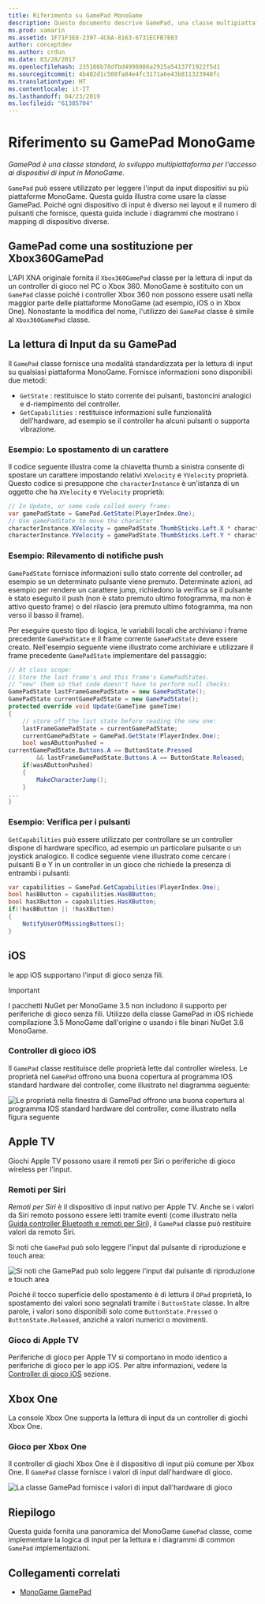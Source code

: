 ```yaml
---
title: Riferimento su GamePad MonoGame
description: Questo documento descrive GamePad, una classe multipiattaforma per l'accesso ai dispositivi di input in MonoGame. Questo viene illustrato come leggere il gamepad come input e fornisce il codice di esempio.
ms.prod: xamarin
ms.assetid: 1F71F3E8-2397-4C6A-8163-6731ECFB7E03
author: conceptdev
ms.author: crdun
ms.date: 03/28/2017
ms.openlocfilehash: 235166b78dfbd4998086a2925a54137f1922f5d1
ms.sourcegitcommit: 4b402d1c508fa84e4fc3171a6e43b811323948fc
ms.translationtype: HT
ms.contentlocale: it-IT
ms.lasthandoff: 04/23/2019
ms.locfileid: "61385704"
---
```

# <a name="monogame-gamepad-reference"></a>Riferimento su GamePad MonoGame

_GamePad è una classe standard, lo sviluppo multipiattaforma per l'accesso ai dispositivi di input in MonoGame._

`GamePad` può essere utilizzato per leggere l'input da input dispositivi su più piattaforme MonoGame. Questa guida illustra come usare la classe GamePad. Poiché ogni dispositivo di input è diverso nei layout e il numero di pulsanti che fornisce, questa guida include i diagrammi che mostrano i mapping di dispositivo diverse.

## <a name="gamepad-as-a-replacement-for-xbox360gamepad"></a>GamePad come una sostituzione per Xbox360GamePad

L'API XNA originale fornita il `Xbox360GamePad` classe per la lettura di input da un controller di gioco nel PC o Xbox 360. MonoGame è sostituito con un `GamePad` classe poiché i controller Xbox 360 non possono essere usati nella maggior parte delle piattaforme MonoGame (ad esempio, iOS o in Xbox One). Nonostante la modifica del nome, l'utilizzo dei `GamePad` classe è simile al `Xbox360GamePad` classe.

## <a name="reading-input-from-gamepad"></a>La lettura di Input da su GamePad

Il `GamePad` classe fornisce una modalità standardizzata per la lettura di input su qualsiasi piattaforma MonoGame. Fornisce informazioni sono disponibili due metodi:

- `GetState` : restituisce lo stato corrente dei pulsanti, bastoncini analogici e d-riempimento del controller.
- `GetCapabilities` : restituisce informazioni sulle funzionalità dell'hardware, ad esempio se il controller ha alcuni pulsanti o supporta vibrazione.

### <a name="example-moving-a-character"></a>Esempio: Lo spostamento di un carattere

Il codice seguente illustra come la chiavetta thumb a sinistra consente di spostare un carattere impostando relativi `XVelocity` e `YVelocity` proprietà. Questo codice si presuppone che `characterInstance` è un'istanza di un oggetto che ha `XVelocity` e `YVelocity` proprietà:

```csharp
// In Update, or some code called every frame:
var gamePadState = GamePad.GetState(PlayerIndex.One);
// Use gamePadState to move the character
characterInstance.XVelocity = gamePadState.ThumbSticks.Left.X * characterInstance.MaxSpeed;
characterInstance.YVelocity = gamePadState.ThumbSticks.Left.Y * characterInstance.MaxSpeed;
```

### <a name="example-detecting-pushes"></a>Esempio: Rilevamento di notifiche push

`GamePadState` fornisce informazioni sullo stato corrente del controller, ad esempio se un determinato pulsante viene premuto. Determinate azioni, ad esempio per rendere un carattere jump, richiedono la verifica se il pulsante è stato eseguito il push (non è stato premuto ultimo fotogramma, ma non è attivo questo frame) o del rilascio (era premuto ultimo fotogramma, ma non verso il basso il frame).

Per eseguire questo tipo di logica, le variabili locali che archiviano i frame precedente `GamePadState` e il frame corrente `GamePadState` deve essere creato. Nell'esempio seguente viene illustrato come archiviare e utilizzare il frame precedente `GamePadState` implementare del passaggio:

```csharp
// At class scope:
// Store the last frame's and this frame's GamePadStates.
// "new" them so that code doesn't have to perform null checks:
GamePadState lastFrameGamePadState = new GamePadState();
GamePadState currentGamePadState = new GamePadState();
protected override void Update(GameTime gameTime)
{
    // store off the last state before reading the new one:
    lastFrameGamePadState = currentGamePadState;
    currentGamePadState = GamePad.GetState(PlayerIndex.One);
    bool wasAButtonPushed =
currentGamePadState.Buttons.A == ButtonState.Pressed
        && lastFrameGamePadState.Buttons.A == ButtonState.Released;
    if(wasAButtonPushed)
    {
        MakeCharacterJump();
    }
...
}
```

### <a name="example-checking-for-buttons"></a>Esempio: Verifica per i pulsanti

`GetCapabilities` può essere utilizzato per controllare se un controller dispone di hardware specifico, ad esempio un particolare pulsante o un joystick analogico. Il codice seguente viene illustrato come cercare i pulsanti B e Y in un controller in un gioco che richiede la presenza di entrambi i pulsanti:

```csharp
var capabilities = GamePad.GetCapabilities(PlayerIndex.One);
bool hasBButton = capabilities.HasBButton;
bool hasXButton = capabilities.HasXButton;
if(!hasBButton || !hasXButton)
{
    NotifyUserOfMissingButtons();
}
```

## <a name="ios"></a>iOS

le app iOS supportano l'input di gioco senza fili.

> [!IMPORTANT]
> I pacchetti NuGet per MonoGame 3.5 non includono il supporto per periferiche di gioco senza fili. Utilizzo della classe GamePad in iOS richiede compilazione 3.5 MonoGame dall'origine o usando i file binari NuGet 3.6 MonoGame.

### <a name="ios-game-controller"></a>Controller di gioco iOS

Il `GamePad` classe restituisce delle proprietà lette dal controller wireless. Le proprietà nel `GamePad` offrono una buona copertura al programma IOS standard hardware del controller, come illustrato nel diagramma seguente:

![](input-images/image1.png "Le proprietà nella finestra di GamePad offrono una buona copertura al programma IOS standard hardware del controller, come illustrato nella figura seguente")

## <a name="apple-tv"></a>Apple TV

Giochi Apple TV possono usare il remoti per Siri o periferiche di gioco wireless per l'input.

### <a name="siri-remote"></a>Remoti per Siri

*Remoti per Siri* è il dispositivo di input nativo per Apple TV. Anche se i valori da Siri remoto possono essere letti tramite eventi (come illustrato nella [Guida controller Bluetooth e remoti per Siri](~/ios/tvos/platform/remote-bluetooth.md)), il `GamePad` classe può restituire valori da remoto Siri.

Si noti che `GamePad` può solo leggere l'input dal pulsante di riproduzione e touch area:

![](input-images/image2.png "Si noti che GamePad può solo leggere l'input dal pulsante di riproduzione e touch area")

Poiché il tocco superficie dello spostamento è di lettura il `DPad` proprietà, lo spostamento dei valori sono segnalati tramite i `ButtonState` classe. In altre parole, i valori sono disponibili solo come `ButtonState.Pressed` o `ButtonState.Released`, anziché a valori numerici o movimenti.

### <a name="apple-tv-game-controller"></a>Gioco di Apple TV

Periferiche di gioco per Apple TV si comportano in modo identico a periferiche di gioco per le app iOS. Per altre informazioni, vedere la [Controller di gioco iOS](#ios-game-controller) sezione. 

## <a name="xbox-one"></a>Xbox One

La console Xbox One supporta la lettura di input da un controller di giochi Xbox One.

### <a name="xbox-one-game-controller"></a>Gioco per Xbox One

Il controller di giochi Xbox One è il dispositivo di input più comune per Xbox One. Il `GamePad` classe fornisce i valori di input dall'hardware di gioco.

![](input-images/image3.png "La classe GamePad fornisce i valori di input dall'hardware di gioco")

## <a name="summary"></a>Riepilogo

Questa guida fornita una panoramica del MonoGame `GamePad` classe, come implementare la logica di input per la lettura e i diagrammi di common `GamePad` implementazioni.

## <a name="related-links"></a>Collegamenti correlati

- [MonoGame GamePad](http://www.monogame.net/documentation/?page=T_Microsoft_Xna_Framework_Input_GamePad)
